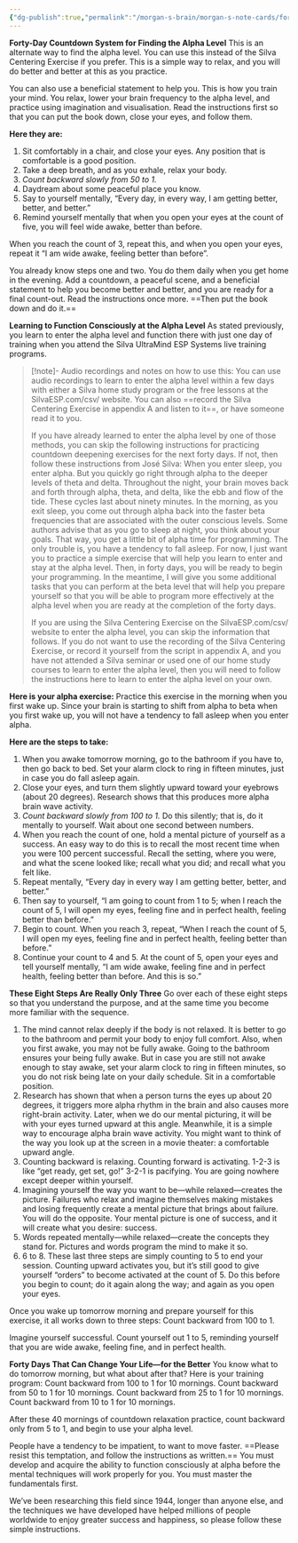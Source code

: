 ```yaml
---
{"dg-publish":true,"permalink":"/morgan-s-brain/morgan-s-note-cards/forty-day-countdown-system-for-finding-the-alpha-level-appendix-b-silva-choose-success-master-course/","tags":["on/psychology/SilvaMethod","on/psychology/hypnosis"]}
---
```


**Forty-Day Countdown System for Finding the Alpha Level** 
This is an alternate way to find the alpha level. 
You can use this instead of the Silva Centering Exercise if you prefer. 
This is a simple way to relax, and you will do better and better at this as you practice. 

You can also use a beneficial statement to help you. This is how you train your mind. 
You relax, lower your brain frequency to the alpha level, and practice using imagination and visualisation. Read the instructions first so that you can put the book down, close your eyes, and follow them. 

**Here they are:** 
1. Sit comfortably in a chair, and close your eyes. 
   Any position that is comfortable is a good position. 
2. Take a deep breath, and as you exhale, relax your body. 
3. *Count backward slowly from 50 to 1.* 
4. Daydream about some peaceful place you know. 
5. Say to yourself mentally, “Every day, in every way, I am getting better, better, and better.” 
6. Remind yourself mentally that when you open your eyes at the count of five, you will feel wide awake, better than before. 

When you reach the count of 3, repeat this, and when you open your eyes, repeat it 
“I am wide awake, feeling better than before”. 

You already know steps one and two. You do them daily when you get home in the evening. Add a countdown, a peaceful scene, and a beneficial statement to help you become better and better, and you are ready for a final count-out. Read the instructions once more. 
==Then put the book down and do it.==

**Learning to Function Consciously at the Alpha Level** 
As stated previously, you learn to enter the alpha level and function there with just one day of training when you attend the Silva UltraMind ESP Systems live training programs. 

> [!note]- Audio recordings and notes on how to use this: 
> You can use audio recordings to learn to enter the alpha level within a few days with either a Silva home study program or the free lessons at the SilvaESP.com/csv/ website. 
> You can also ==record the Silva Centering Exercise in appendix A and listen to it==, or have someone read it to you. 
> 
> If you have already learned to enter the alpha level by one of those methods, you can skip the following instructions for practicing countdown deepening exercises for the next forty days. If not, then follow these instructions from José Silva: When you enter sleep, you enter alpha. But you quickly go right through alpha to the deeper levels of theta and delta. Throughout the night, your brain moves back and forth through alpha, theta, and delta, like the ebb and flow of the tide. These cycles last about ninety minutes. In the morning, as you exit sleep, you come out through alpha back into the faster beta frequencies that are associated with the outer conscious levels. Some authors advise that as you go to sleep at night, you think about your goals. That way, you get a little bit of alpha time for programming. The only trouble is, you have a tendency to fall asleep. For now, I just want you to practice a simple exercise that will help you learn to enter and stay at the alpha level. Then, in forty days, you will be ready to begin your programming. In the meantime, I will give you some additional tasks that you can perform at the beta level that will help you prepare yourself so that you will be able to program more effectively at the alpha level when you are ready at the completion of the forty days.
> 
> If you are using the Silva Centering Exercise on the SilvaESP.com/csv/ website to enter the alpha level, you can skip the information that follows. If you do not want to use the recording of the Silva Centering Exercise, or record it yourself from the script in appendix A, and you have not attended a Silva seminar or used one of our home study courses to learn to enter the alpha level, then you will need to follow the instructions here to learn to enter the alpha level on your own. 

**Here is your alpha exercise:** 
Practice this exercise in the morning when you first wake up. Since your brain is starting to shift from alpha to beta when you first wake up, you will not have a tendency to fall asleep when you enter alpha. 

**Here are the steps to take:** 
1. When you awake tomorrow morning, go to the bathroom if you have to, then go back to bed. Set your alarm clock to ring in fifteen minutes, just in case you do fall asleep again. 
2. Close your eyes, and turn them slightly upward toward your eyebrows (about 20 degrees). Research shows that this produces more alpha brain wave activity. 
3. *Count backward slowly from 100 to 1.* Do this silently; that is, do it mentally to yourself. Wait about one second between numbers. 
4. When you reach the count of one, hold a mental picture of yourself as a success. An easy way to do this is to recall the most recent time when you were 100 percent successful. Recall the setting, where you were, and what the scene looked like; recall what you did; and recall what you felt like. 
5. Repeat mentally, “Every day in every way I am getting better, better, and better.” 
6. Then say to yourself, “I am going to count from 1 to 5; when I reach the count of 5, I will open my eyes, feeling fine and in perfect health, feeling better than before.” 
7. Begin to count. When you reach 3, repeat, “When I reach the count of 5, I will open my eyes, feeling fine and in perfect health, feeling better than before.” 
8. Continue your count to 4 and 5. At the count of 5, open your eyes and tell yourself mentally, “I am wide awake, feeling fine and in perfect health, feeling better than before. And this is so.” 

**These Eight Steps Are Really Only Three** 
Go over each of these eight steps so that you understand the purpose, and at the same time you become more familiar with the sequence. 

1. The mind cannot relax deeply if the body is not relaxed. It is better to go to the bathroom and permit your body to enjoy full comfort. Also, when you first awake, you may not be fully awake. Going to the bathroom ensures your being fully awake. But in case you are still not awake enough to stay awake, set your alarm clock to ring in fifteen minutes, so you do not risk being late on your daily schedule. Sit in a comfortable position. 
2. Research has shown that when a person turns the eyes up about 20 degrees, it triggers more alpha rhythm in the brain and also causes more right-brain activity. Later, when we do our mental picturing, it will be with your eyes turned upward at this angle. Meanwhile, it is a simple way to encourage alpha brain wave activity. You might want to think of the way you look up at the screen in a movie theater: a comfortable upward angle. 
3. Counting backward is relaxing. Counting forward is activating. 1-2-3 is like “get ready, get set, go!” 3-2-1 is pacifying. You are going nowhere except deeper within yourself. 
4. Imagining yourself the way you want to be—while relaxed—creates the picture. Failures who relax and imagine themselves making mistakes and losing frequently create a mental picture that brings about failure. You will do the opposite. Your mental picture is one of success, and it will create what you desire: success. 
5. Words repeated mentally—while relaxed—create the concepts they stand for. Pictures and words program the mind to make it so.   
6.  6 to 8. These last three steps are simply counting to 5 to end your session. Counting upward activates you, but it’s still good to give yourself “orders” to become activated at the count of 5. Do this before you begin to count; do it again along the way; and again as you open your eyes. 

Once you wake up tomorrow morning and prepare yourself for this exercise, it all works down to three steps: Count backward from 100 to 1.

Imagine yourself successful. Count yourself out 1 to 5, reminding yourself that you are wide awake, feeling fine, and in perfect health. 

**Forty Days That Can Change Your Life—for the Better** 
You know what to do tomorrow morning, but what about after that? Here is your training program: 
Count backward from 100 to 1 for 10 mornings. 
Count backward from 50 to 1 for 10 mornings. 
Count backward from 25 to 1 for 10 mornings. 
Count backward from 10 to 1 for 10 mornings. 

After these 40 mornings of countdown relaxation practice, count backward only from 5 to 1, and begin to use your alpha level. 

People have a tendency to be impatient, to want to move faster. 
==Please resist this temptation, and follow the instructions as written.==
You must develop and acquire the ability to function consciously at alpha before the mental techniques will work properly for you. 
You must master the fundamentals first. 

We’ve been researching this field since 1944, longer than anyone else, and the techniques we have developed have helped millions of people worldwide to enjoy greater success and happiness, so please follow these simple instructions.

